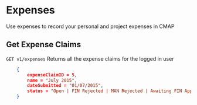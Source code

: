 # Expenses
Use expenses to record your personal and project expenses in CMAP

## Get Expense Claims
`GET v1/expenses` Returns all the expense claims for the logged in user

```json
	{
		expenseClaimID = 5, 
		name = "July 2015", 
		dateSubmitted = "01/07/2015", 
		status = "Open | FIN Rejected | MAN Rejected | Awaiting FIN Approval | Awaiting MAN Approval | Awaiting Payment | Paid"
	}
```